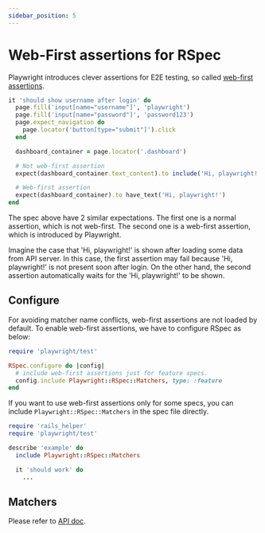 ```yaml
---
sidebar_position: 5
---
```


# Web-First assertions for RSpec

Playwright introduces clever assertions for E2E testing, so called [web-first assertions](https://playwright.dev/docs/test-assertions).

```ruby
it 'should show username after login' do
  page.fill('input[name="username"]', 'playwright')
  page.fill('input[name="password"]', 'password123')
  page.expect_navigation do
    page.locator('button[type="submit"]').click
  end

  dashboard_container = page.locator('.dashboard')

  # Not web-first assertion
  expect(dashboard_container.text_content).to include('Hi, playwright!')

  # Web-first assertion
  expect(dashboard_container).to have_text('Hi, playwright!')
end
```

The spec above have 2 similar expectations. The first one is a normal assertion, which is not web-first. The second one is a web-first assertion, which is introduced by Playwright.

Imagine the case that 'Hi, playwright!' is shown after loading some data from API server. In this case, the first assertion may fail because 'Hi, playwright!' is not present soon after login. On the other hand, the second assertion automatically waits for the 'Hi, playwright!' to be shown.

## Configure

For avoiding matcher name conflicts, web-first assertions are not loaded by default. To enable web-first assertions, we have to configure RSpec as below:

```ruby title=spec/support/web_first_assertion.rb
require 'playwright/test'

RSpec.configure do |config|
  # include web-first assertions just for feature specs.
  config.include Playwright::RSpec::Matchers, type: :feature
end
```

If you want to use web-first assertions only for some specs, you can include `Playwright::RSpec::Matchers` in the spec file directly.

```ruby title=spec/system/example_spec.rb
require 'rails_helper'
require 'playwright/test'

describe 'example' do
  include Playwright::RSpec::Matchers

  it 'should work' do
    ...
```

## Matchers

Please refer to [API doc](/docs/api/locator_assertions).
